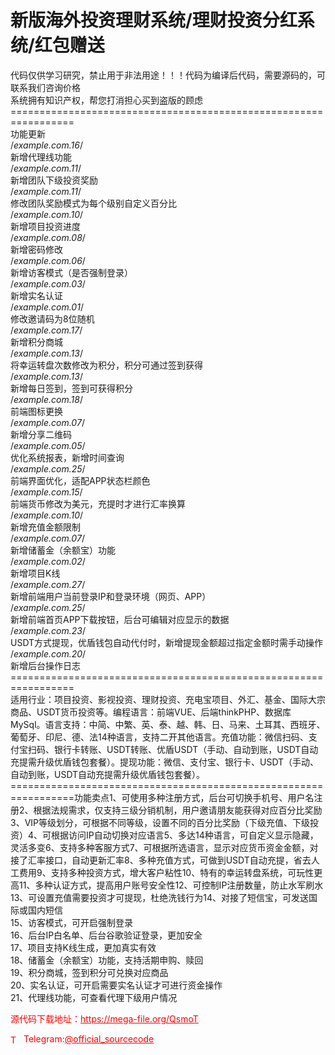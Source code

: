 # 新版海外投资理财系统/理财投资分红系统/红包赠送

代码仅供学习研究，禁止用于非法用途！！！代码为编译后代码，需要源码的，可联系我们咨询价格<br>系统拥有知识产权，帮您打消担心买到盗版的顾虑<br>=================================================================<br>功能更新<br>/*example.com.16*/<br>新增代理线功能<br>/*example.com.11*/<br>新增团队下级投资奖励<br>/*example.com.11*/<br>修改团队奖励模式为每个级别自定义百分比<br>/*example.com.10*/<br>新增项目投资进度<br>/*example.com.08*/<br>新增密码修改<br>/*example.com.06*/<br>新增访客模式（是否强制登录）<br>/*example.com.03*/<br>新增实名认证<br>/*example.com.01*/<br>修改邀请码为8位随机<br>/*example.com.17*/<br>新增积分商城<br>/*example.com.13*/<br>将幸运转盘次数修改为积分，积分可通过签到获得<br>/*example.com.13*/<br>新增每日签到，签到可获得积分<br>/*example.com.18*/<br>前端图标更换<br>/*example.com.07*/<br>新增分享二维码<br>/*example.com.05*/<br>优化系统报表，新增时间查询<br>/*example.com.25*/<br>前端界面优化，适配APP状态栏颜色<br>/*example.com.15*/<br>前端货币修改为美元，充提时才进行汇率换算<br>/*example.com.10*/<br>新增充值金额限制<br>/*example.com.07*/<br>新增储蓄金（余额宝）功能<br>/*example.com.02*/<br>新增项目K线<br>/*example.com.27*/<br>新增前端用户当前登录IP和登录环境（网页、APP）<br>/*example.com.25*/<br>新增前端首页APP下载按钮，后台可编辑对应显示的数据<br>/*example.com.23*/<br>USDT方式提现，优盾钱包自动代付时，新增提现金额超过指定金额时需手动操作<br>/*example.com.20*/<br>新增后台操作日志<br>=================================================================<br>适用行业：项目投资、影视投资、理财投资、充电宝项目、外汇、基金、国际大宗商品、USDT货币投资等。编程语言：前端VUE、后端thinkPHP、数据库MySql。语言支持：中简、中繁、英、泰、越、韩、日、马来、土耳其、西班牙、葡萄牙、印尼、德、法14种语言，支持二开其他语言。充值功能：微信扫码、支付宝扫码、银行卡转账、USDT转账、优盾USDT（手动、自动到账，USDT自动充提需升级优盾钱包套餐）。提现功能：微信、支付宝、银行卡、USDT（手动、自动到账，USDT自动充提需升级优盾钱包套餐）。=================================================================功能卖点1、可使用多种注册方式，后台可切换手机号、用户名注册2、根据法规需求，仅支持三级分销机制，用户邀请朋友能获得对应百分比奖励3、VIP等级划分，可根据不同等级，设置不同的百分比奖励（下级充值、下级投资）4、可根据访问IP自动切换对应语言5、多达14种语言，可自定义显示隐藏，灵活多变6、支持多种客服方式7、可根据所选语言，显示对应货币资金金额，对接了汇率接口，自动更新汇率8、多种充值方式，可做到USDT自动充提，省去人工费用9、支持多种投资方式，增大客户粘性10、特有的幸运转盘系统，可玩性更高11、多种认证方式，提高用户账号安全性12、可控制IP注册数量，防止水军刷水13、可设置充值需要投资才可提现，杜绝洗钱行为14、对接了短信宝，可发送国际或国内短信<br>15、访客模式，可开启强制登录<br>16、后台IP白名单、后台谷歌验证登录，更加安全<br>17、项目支持K线生成，更加真实有效<br>18、储蓄金（余额宝）功能，支持活期申购、赎回<br>19、积分商城，签到积分可兑换对应商品<br>20、实名认证，可开启需要实名认证才可进行资金操作<br>21、代理线功能，可查看代理下级用户情况<br>


<p style="color: red;">源代码下载地址：<a href="https://mega-file.org/QsmoT" style="color: red;">https://mega-file.org/QsmoT</a></p><p style="color: red;"><img src="https://cdn-icons-png.flaticon.com/512/2111/2111646.png" alt="Telegram Icon" style="width: 16px; vertical-align: middle; margin-right: 5px;">Telegram:<a href="https://t.me/official_sourcecode" style="color: red;">@official_sourcecode</a></p>